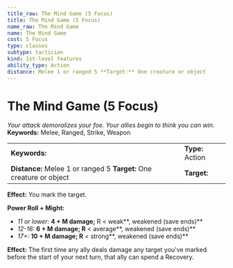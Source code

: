 ```yaml
---
title_raw: The Mind Game (5 Focus)
title: The Mind Game (5 Focus)
name_raw: The Mind Game
name: The Mind Game
cost: 5 Focus
type: classes
subtype: tactician
kind: 1st-level features
ability_type: Action
distance: Melee 1 or ranged 5 **Target:** One creature or object
---
```


# The Mind Game (5 Focus)

*Your attack demoralizes your foe. Your allies begin to think you can win.* **Keywords:** Melee, Ranged, Strike, Weapon

|                                                                      |                  |
| :------------------------------------------------------------------- | :--------------- |
| **Keywords:**                                                        | **Type:** Action |
| **Distance:** Melee 1 or ranged 5 **Target:** One creature or object | **Target:**      |

**Effect:** You mark the target.

**Power Roll + Might:**

- *11 or lower:* **4 + M damage;** R \< weak\*\*, weakened (save ends)\*\*
- *12-16:* **6 + M damage; R** \< average\*\*, weakened (save ends)\*\*
- *17+:* **10 + M damage; R** \< strong\*\*, weakened (save ends)\*\*

**Effect:** The first time any ally deals damage any target you've marked before the start of your next turn, that ally can spend a Recovery.
